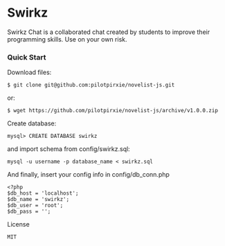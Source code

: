# Swirkz
Swirkz Chat is a collaborated chat created by students to improve their programming skills. Use on your own risk.

### Quick Start
Download files:
```
$ git clone git@github.com:pilotpirxie/novelist-js.git
```
or:
```
$ wget https://github.com/pilotpirxie/novelist-js/archive/v1.0.0.zip
```
Create database:
```
mysql> CREATE DATABASE swirkz
```
and import schema from config/swirkz.sql:
```
mysql -u username -p database_name < swirkz.sql
```
And finally, insert your config info in config/db_conn.php
```
<?php
$db_host = 'localhost';
$db_name = 'swirkz';
$db_user = 'root';
$db_pass = '';
```

License
```
MIT
```
